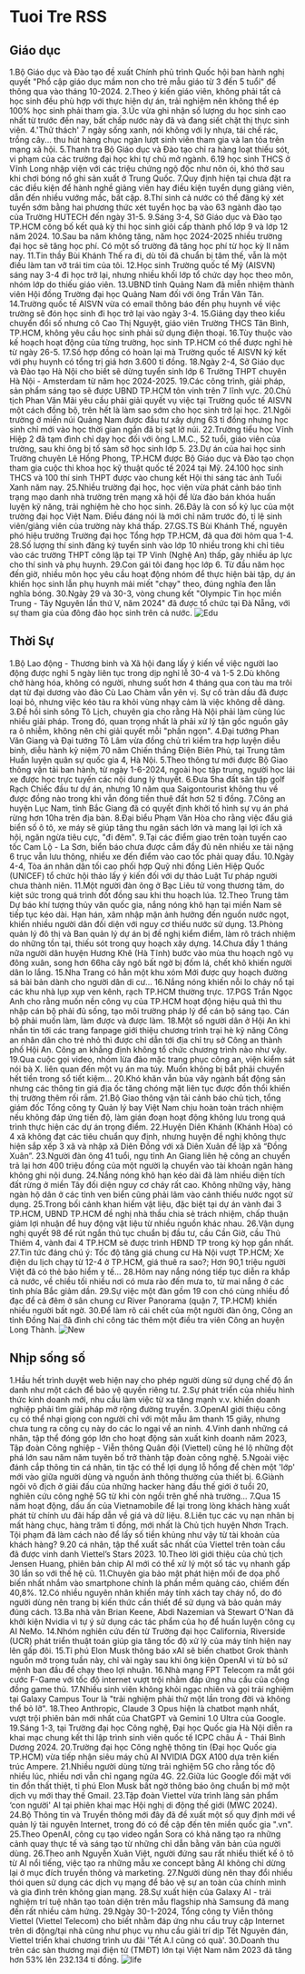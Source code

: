 # Tuoi Tre RSS 

## Giáo dục 
1.Bộ Giáo dục và Đào tạo đề xuất Chính phủ trình Quốc hội ban hành nghị quyết "Phổ cập giáo dục mầm non cho trẻ mẫu giáo từ 3 đến 5 tuổi" để thông qua vào tháng 10-2024.
2.Theo ý kiến giáo viên, không phải tất cả học sinh đều phù hợp với thực hiện dự án, trải nghiệm nên không thể ép 100% học sinh phải tham gia.
3.Úc vừa ghi nhận số lượng du học sinh cao nhất từ trước đến nay, bất chấp nước này đã và đang siết chặt thị thực sinh viên.
4.'Thử thách' 7 ngày sống xanh, nói không với ly nhựa, tái chế rác, trồng cây... thu hút hàng chục ngàn lượt sinh viên tham gia và lan tỏa trên mạng xã hội.
5.Thanh tra Bộ Giáo dục và Đào tạo chỉ ra hàng loạt thiếu sót, vi phạm của các trường đại học khi tự chủ mở ngành.
6.19 học sinh THCS ở Vĩnh Long nhập viện với các triệu chứng ngộ độc như nôn ói, khó thở sau khi chơi bóng nổ ghi sản xuất ở Trung Quốc.
7.Quy định hiện tại chưa đặt ra các điều kiện để hành nghề giảng viên hay điều kiện tuyển dụng giảng viên, dẫn đến nhiều vướng mắc, bất cập.
8.Thí sinh cả nước có thể đăng ký xét tuyển sớm bằng hai phương thức xét tuyển học bạ vào 63 ngành đào tạo của Trường HUTECH đến ngày 31-5.
9.Sáng 3-4, Sở Giáo dục và Đào tạo TP.HCM công bố kết quả kỳ thi học sinh giỏi cấp thành phố lớp 9 và lớp 12 năm 2024.
10.Sau ba năm không tăng, năm học 2024-2025 nhiều trường đại học sẽ tăng học phí. Có một số trường đã tăng học phí từ học kỳ II năm nay.
11.Tin thầy Bùi Khánh Thế ra đi, dù tôi đã chuẩn bị tâm thế, vẫn là một điều làm tan vỡ trái tim của tôi.
12.Học sinh Trường quốc tế Mỹ (AISVN) sáng nay 3-4 đi học trở lại, nhưng nhiều khối lớp tổ chức dạy học theo môn, nhóm lớp do thiếu giáo viên.
13.UBND tỉnh Quảng Nam đã miễn nhiệm thành viên Hội đồng Trường đại học Quảng Nam đối với ông Trần Văn Tân.
14.Trường quốc tế AISVN vừa có email thông báo đến phụ huynh về việc trường sẽ đón học sinh đi học trở lại vào ngày 3-4.
15.Giảng dạy theo kiểu chuyển đổi số nhưng cô Cao Thị Nguyệt, giáo viên Trường THCS Tân Bình, TP.HCM, không yêu cầu học sinh phải sử dụng điện thoại.
16.Tùy thuộc vào kế hoạch hoạt động của từng trường, học sinh TP.HCM có thể được nghỉ hè từ ngày 26-5.
17.Số hợp đồng có hoàn lại mà Trường quốc tế AISVN ký kết với phụ huynh có tổng trị giá hơn 3.600 tỉ đồng.
18.Ngày 2-4, Sở Giáo dục và Đào tạo Hà Nội cho biết sẽ dừng tuyển sinh lớp 6 Trường THPT chuyên Hà Nội - Amsterdam từ năm học 2024-2025.
19.Các công trình, giải pháp, sản phẩm sáng tạo sẽ được UBND TP.HCM tôn vinh trên 7 lĩnh vực.
20.Chủ tịch Phan Văn Mãi yêu cầu phải giải quyết vụ việc tại Trường quốc tế AISVN một cách đồng bộ, trên hết là làm sao sớm cho học sinh trở lại học.
21.Ngôi trường ở miền núi Quảng Nam được đầu tư xây dựng 63 tỉ đồng nhưng học sinh chỉ mới vào học thời gian ngắn đã bị sạt lở núi.
22.Trường tiểu học Vĩnh Hiệp 2 đã tạm đình chỉ dạy học đối với ông L.M.C., 52 tuổi, giáo viên của trường, sau khi ông bị tố sàm sỡ học sinh lớp 5.
23.Dự án của hai học sinh Trường chuyên Lê Hồng Phong, TP.HCM được Bộ Giáo dục và Đào tạo chọn tham gia cuộc thi khoa học kỹ thuật quốc tế 2024 tại Mỹ.
24.100 học sinh THCS và 100 thí sinh THPT được vào chung kết Hội thi sáng tác ảnh Tuổi Xanh năm nay.
25.Nhiều trường đại học, học viện vừa phát cảnh báo tình trạng mạo danh nhà trường trên mạng xã hội để lừa đảo bán khóa huấn luyện kỹ năng, trải nghiệm hè cho học sinh.
26.Đây là con số kỷ lục của một trường đại học Việt Nam. Điều đáng nói là mới chỉ năm trước đó, tỉ lệ sinh viên/giảng viên của trường này khá thấp.
27.GS.TS Bùi Khánh Thế, nguyên phó hiệu trưởng Trường đại học Tổng hợp TP.HCM, đã qua đời hôm qua 1-4.
28.Số lượng thí sinh đăng ký tuyển sinh vào lớp 10 nhiều trong khi chỉ tiêu vào các trường THPT công lập tại TP Vinh (Nghệ An) thấp, gây nhiều áp lực cho thí sinh và phụ huynh.
29.Con gái tôi đang học lớp 6. Từ đầu năm học đến giờ, nhiều môn học yêu cầu hoạt động nhóm để thực hiện bài tập, dự án khiến học sinh lẫn phụ huynh mải miết "chạy" theo, đúng nghĩa đen lẫn nghĩa bóng.
30.Ngày 29 và 30-3, vòng chung kết "Olympic Tin học miền Trung - Tây Nguyên lần thứ V, năm 2024" đã được tổ chức tại Đà Nẵng, với sự tham gia của đông đảo học sinh trên cả nước.
![Edu](Edu.png)
## Thời Sự 
1.Bộ Lao động - Thương binh và Xã hội đang lấy ý kiến về việc người lao động được nghỉ 5 ngày liên tục trong dịp nghỉ lễ 30-4 và 1-5
2.Dù không chở hàng hóa, không có người, nhưng suốt hơn 4 tháng qua con tàu ma trôi dạt từ đại dương vào đảo Cù Lao Chàm vẫn yên vị. Sự cố tràn dầu đã được loại bỏ, nhưng việc kéo tàu ra khỏi vùng nhạy cảm là việc không dễ dàng.
3.Đề hồi sinh sông Tô Lịch, chuyên gia cho rằng Hà Nội phải làm cùng lúc nhiều giải pháp. Trong đó, quan trọng nhất là phải xử lý tận gốc nguồn gây ra ô nhiễm, không nên chỉ giải quyết mỗi "phần ngọn".
4.Đại tướng Phan Văn Giang và Đại tướng Tô Lâm vừa đồng chủ trì kiểm tra hợp luyện diễu binh, diễu hành kỷ niệm 70 năm Chiến thắng Điện Biên Phủ, tại Trung tâm Huấn luyện quân sự quốc gia 4, Hà Nội.
5.Theo thông tư mới được Bộ Giao thông vận tải ban hành, từ ngày 1-6-2024, ngoài học tập trung, người học lái xe được học trực tuyến các nội dung lý thuyết.
6.Đưa 5ha đất sân tập golf Rạch Chiếc đầu tư dự án, nhưng 10 năm qua Saigontourist không thu về được đồng nào trong khi vẫn đóng tiền thuê đất hơn 52 tỉ đồng.
7.Công an huyện Lục Nam, tỉnh Bắc Giang đã có quyết định khởi tố hình sự vụ án phá rừng hơn 10ha trên địa bàn.
8.Đại biểu Phạm Văn Hòa cho rằng việc đấu giá biển số ô tô, xe máy sẽ giúp tăng thu ngân sách lớn và mang lại lợi ích xã hội, ngăn ngừa tiêu cực, "đi đêm".
9.Tại các điểm giao trên toàn tuyến cao tốc Cam Lộ - La Sơn, biển báo chưa được cắm đầy đủ nên nhiều xe tải nặng 6 trục vẫn lưu thông, nhiều xe đến điểm vào cao tốc phải quay đầu.
10.Ngày 4-4, Tòa án nhân dân tối cao phối hợp Quỹ nhi đồng Liên Hiệp Quốc (UNICEF) tổ chức hội thảo lấy ý kiến đối với dự thảo Luật Tư pháp người chưa thành niên.
11.Một người đàn ông ở Bạc Liêu tử vong thương tâm, do kiệt sức trong quá trình đốt đồng sau khi thu hoạch lúa.
12.Theo Trung tâm Dự báo khí tượng thủy văn quốc gia, nắng nóng khô hạn tại miền Nam sẽ tiếp tục kéo dài. Hạn hán, xâm nhập mặn ảnh hưởng đến nguồn nước ngọt, khiến nhiều người dân đối diện với nguy cơ thiếu nước sử dụng.
13.Phòng quản lý đô thị và Ban quản lý dự án bị đề nghị kiểm điểm, làm rõ trách nhiệm do những tồn tại, thiếu sót trong quy hoạch xây dựng.
14.Chưa đầy 1 tháng nữa người dân huyện Hương Khê (Hà Tĩnh) bước vào mùa thu hoạch ngô vụ đông xuân, song hơn 66ha cây ngô bất ngờ bị đốm lá, chết khô khiến người dân lo lắng.
15.Nha Trang có hẳn một khu xóm Mới được quy hoạch đường sá bài bản dành cho người dân di cư...
16.Nắng nóng khiến nỗi lo cháy nổ tại các khu nhà lụp xụp ven kênh, rạch TP.HCM thường trực.
17.PGS Trần Ngọc Anh cho rằng muốn nền công vụ của TP.HCM hoạt động hiệu quả thì thu nhập cán bộ phải đủ sống, tạo môi trường pháp lý để cán bộ sáng tạo. Cán bộ phải muốn làm, làm được và được làm.
18.Một số người dân ở Hội An khi nhắn tin tới các trang fanpage giới thiệu chương trình trại hè kỹ năng Công an nhân dân cho trẻ nhỏ thì được chỉ dẫn tới địa chỉ trụ sở Công an thành phố Hội An. Công an khẳng định không tổ chức chương trình nào như vậy.
19.Qua cuộc gọi video, nhóm lừa đảo mặc trang phục công an, viện kiểm sát nói bà X. liên quan đến một vụ án ma túy. Muốn không bị bắt phải chuyển hết tiền trong sổ tiết kiệm…
20.Khó khăn vẫn bủa vây ngành bất động sản nhưng các thông tin giá địa ốc tăng chóng mặt liên tục được đồn thổi khiến thị trường thêm rối rắm.
21.Bộ Giao thông vận tải cảnh báo chủ tịch, tổng giám đốc Tổng công ty Quản lý bay Việt Nam chịu hoàn toàn trách nhiệm nếu không đáp ứng tiến độ, làm gián đoạn hoạt động không lưu trong quá trình thực hiện các dự án trọng điểm.
22.Huyện Diên Khánh (Khánh Hòa) có 4 xã không đạt các tiêu chuẩn quy định, nhưng huyện đề nghị không thực hiện sắp xếp 3 xã và nhập xã Diên Đồng với xã Diên Xuân để lập xã “Đồng Xuân”.
23.Người đàn ông 41 tuổi, ngụ tỉnh An Giang liên hệ công an chuyển trả lại hơn 400 triệu đồng của một người lạ chuyển vào tài khoản ngân hàng không ghi nội dung.
24.Nắng nóng khô hạn kéo dài đã làm nhiều diện tích đất rừng ở miền Tây đối diện nguy cơ cháy rất cao. Không những vậy, hàng ngàn hộ dân ở các tỉnh ven biển cũng phải lâm vào cảnh thiếu nước ngọt sử dụng.
25.Trong bối cảnh khan hiếm vật liệu, đặc biệt tại dự án vành đai 3 TP.HCM, UBND TP.HCM đề nghị nhà thầu chia sẻ trách nhiệm, chấp thuận giảm lợi nhuận để huy động vật liệu từ nhiều nguồn khác nhau.
26.Vận dụng nghị quyết 98 để rút ngắn thủ tục chuẩn bị đầu tư, cầu Cần Giờ, cầu Thủ Thiêm 4, vành đai 4 TP.HCM sẽ được trình HĐND TP trong kỳ họp gần nhất.
27.Tin tức đáng chú ý: Tốc độ tăng giá chung cư Hà Nội vượt TP.HCM; Xe điện du lịch chạy từ 12-4 ở TP.HCM, giá thuê ra sao?; Hơn 90,1 triệu người Việt đã có thẻ bảo hiểm y tế...
28.Hôm nay nắng nóng tiếp tục diễn ra khắp cả nước, về chiều tối nhiều nơi có mưa rào đến mưa to, từ mai nắng ở các tỉnh phía Bắc giảm dần.
29.Sự việc một đàn gồm 19 con chó cùng nhiều đồ đạc để cả đêm ở sân chung cư River Panorama (quận 7, TP.HCM) khiến nhiều người bất ngờ.
30.Để làm rõ cái chết của một người đàn ông, Công an tỉnh Đồng Nai đã đình chỉ công tác thêm một điều tra viên Công an huyện Long Thành.
![New](News.png)
## Nhịp sống số 
1.Hầu hết trình duyệt web hiện nay cho phép người dùng sử dụng chế độ ẩn danh như một cách để bảo vệ quyền riêng tư.
2.Sự phát triển của nhiều hình thức kinh doanh mới, nhu cầu làm việc từ xa tăng mạnh v.v. khiến doanh nghiệp phải tìm giải pháp mở rộng đường truyền.
3.OpenAI giới thiệu công cụ có thể nhại giọng con người chỉ với một mẫu âm thanh 15 giây, nhưng chưa tung ra công cụ này do các lo ngại về an ninh.
4.Vinh danh những cá nhân, tập thể đóng góp lớn cho hoạt động sản xuất kinh doanh năm 2023, Tập đoàn Công nghiệp - Viễn thông Quân đội (Viettel) cũng hé lộ những đột phá lớn sau năm năm tuyên bố trở thành tập đoàn công nghệ.
5.Ngoài việc đánh cắp thông tin cá nhân, tin tặc có thể lợi dụng lỗ hổng để chèn một 'lớp' mới vào giữa người dùng và nguồn ảnh thông thường của thiết bị.
6.Giành ngôi vô địch ở giải đấu của những hacker hàng đầu thế giới ở tuổi 20, nghiên cứu công nghệ 5G từ khi còn ngồi trên ghế nhà trường…
7.Qua 15 năm hoạt động, dấu ấn của Vietnamobile để lại trong lòng khách hàng xuất phát từ chính ưu đãi hấp dẫn về giá và dữ liệu.
8.Liên tục các vụ nạn nhân bị mất hàng chục, hàng trăm tỉ đồng, mới nhất là Chủ tịch huyện Nhơn Trạch. Tội phạm đã làm cách nào để lấy số tiền khủng như vậy từ tài khoản của khách hàng?
9.20 cá nhân, tập thể xuất sắc nhất của Viettel trên toàn cầu đã được vinh danh Viettel’s Stars 2023.
10.Theo lời giới thiệu của chủ tịch Jensen Huang, phiên bản chip AI mới có thể xử lý một số tác vụ nhanh gấp 30 lần so với thế hệ cũ.
11.Chuyên gia bảo mật phát hiện mối đe dọa phổ biến nhất nhắm vào smartphone chính là phần mềm quảng cáo, chiếm đến 40,8%.
12.Có nhiều nguyên nhân khiến máy tính xách tay cháy nổ, do đó người dùng nên trang bị kiến thức cần thiết để sử dụng và bảo quản máy đúng cách.
13.Ba nhà văn Brian Keene, Abdi Nazemian và Stewart O'Nan đã khởi kiện Nvidia vì tự ý sử dụng các tác phẩm của họ để huấn luyện công cụ AI NeMo.
14.Nhóm nghiên cứu đến từ Trường đại học California, Riverside (UCR) phát triển thuật toán giúp gia tăng tốc độ xử lý của máy tính hiện nay lên gấp đôi.
15.Tỉ phú Elon Musk thông báo xAI sẽ biến chatbot Grok thành nguồn mở trong tuần này, chỉ vài ngày sau khi ông kiện OpenAI vì từ bỏ sứ mệnh ban đầu để chạy theo lợi nhuận.
16.Nhà mạng FPT Telecom ra mắt gói cước F-Game với tốc độ internet vượt trội nhằm đáp ứng nhu cầu của cộng đồng game thủ.
17.Nhiều sinh viên không khỏi ngạc nhiên và gọi trải nghiệm tại Galaxy Campus Tour là "trải nghiệm phải thử một lần trong đời và không thể bỏ lỡ".
18.Theo Anthropic, Claude 3 Opus hiện là chatbot mạnh nhất, vượt trội phiên bản mới nhất của ChatGPT và Gemini 1.0 Ultra của Google.
19.Sáng 1-3, tại Trường đại học Công nghệ, Đại học Quốc gia Hà Nội diễn ra khai mạc chung kết thi lập trình sinh viên quốc tế ICPC châu Á - Thái Bình Dương 2024.
20.Trường đại học Công nghệ thông tin (Đại học Quốc gia TP.HCM) vừa tiếp nhận siêu máy chủ AI NVIDIA DGX A100 dựa trên kiến trúc Ampere.
21.Nhiều người dùng từng trải nghiệm 5G cho rằng tốc độ nhiều lúc, nhiều nơi vẫn chỉ ngang ngửa 4G.
22.Giữa lúc Google đối mặt với tin đồn thất thiệt, tỉ phú Elon Musk bất ngờ thông báo ông chuẩn bị mở một dịch vụ mới thay thế Gmail.
23.Tập đoàn Viettel vừa trình làng sản phẩm ‘con người' AI tại phiên khai mạc Hội nghị di động thế giới (MWC 2024).
24.Bộ Thông tin và Truyền thông mới đây đã đề xuất một số quy định mới về quản lý tài nguyên Internet, trong đó có đề cập đến tên miền quốc gia ".vn".
25.Theo OpenAI, công cụ tạo video ngắn Sora có khả năng tạo ra những cảnh quay thực tế và sáng tạo từ những chỉ dẫn bằng văn bản của người dùng.
26.Theo anh Nguyễn Xuân Việt, người đứng sau rất nhiều thiết kế ô tô từ AI nổi tiếng, việc tạo ra những mẫu xe concept bằng AI không chỉ dừng lại ở mục đích truyền thông và marketing.
27.Người dùng nên thay đổi nhiều thói quen sử dụng các dịch vụ mạng để bảo vệ sự an toàn của chính mình và gia đình trên không gian mạng.
28.Sự xuất hiện của Galaxy AI - trải nghiệm trí tuệ nhân tạo toàn diện trên mẫu flagship nhà Samsung đã mang đến rất nhiều cảm hứng.
29.Ngày 30-1-2024, Tổng công ty Viễn thông Viettel (Viettel Telecom) cho biết nhằm đáp ứng nhu cầu truy cập Internet trên di động/tại nhà cũng như phục vụ nhu cầu giải trí dịp Tết Nguyên đán, Viettel triển khai chương trình ưu đãi 'Tết A.I cũng có quà'.
30.Doanh thu trên các sàn thương mại điện tử (TMĐT) lớn tại Việt Nam năm 2023 đã tăng hơn 53% lên 232.134 tỉ đồng.
![life](Life.png)
